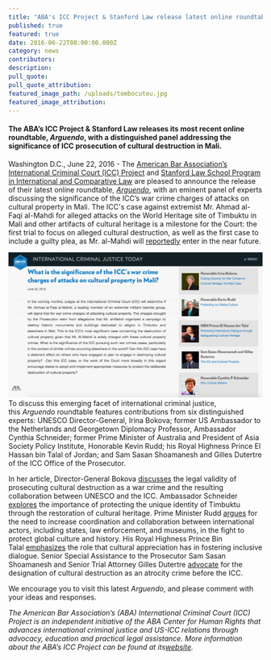 ```yaml
---
title: "ABA's ICC Project & Stanford Law release latest online roundtable, Arguendo, on the protection of cultural property and accountability"
published: true
featured: true
date: 2016-06-22T08:00:00.000Z
category: news
contributors:
description:
pull_quote:
pull_quote_attribution:
featured_image_path: /uploads/tombocutou.jpg
featured_image_attribution:
---
```



#### **The ABA’s ICC Project & Stanford Law releases its most recent online roundtable, *Arguendo*, with a distinguished panel addressing the significance of ICC prosecution of cultural destruction in Mali.**

Washington D.C., June 22, 2016 - The [American Bar Association’s International Criminal Court (ICC) Project](https://urldefense.proofpoint.com/v2/url?u=http-3A__www.aba-2Dicc.org_&amp;d=CwMGaQ&amp;c=imBPVzF25OnBgGmVOlcsiEgHoG1i6YHLR0Sj_gZ4adc&amp;r=i_MXAE22YmAIqCgKCr6N3g&amp;m=UIjULAewBE2TkVeH4HcoSDjt-D3RIvLfIF1ubs6xlio&amp;s=Isr6v7GYfJljJsG1QsD3FtL5LtqRGgfGs3Z2JR4mpKE&amp;e=) and [Stanford Law School Program in International and Comparative Law](https://urldefense.proofpoint.com/v2/url?u=https-3A__law.stanford.edu_stanford-2Dprogram-2Din-2Dinternational-2Dand-2Dcomparative-2Dlaw_&amp;d=CwMGaQ&amp;c=imBPVzF25OnBgGmVOlcsiEgHoG1i6YHLR0Sj_gZ4adc&amp;r=i_MXAE22YmAIqCgKCr6N3g&amp;m=UIjULAewBE2TkVeH4HcoSDjt-D3RIvLfIF1ubs6xlio&amp;s=vb-9QF_POJoqchbMNuk_NJrRt-FmVuAiLEyjN1JVAqk&amp;e=) are pleased to announce the release of their latest online roundtable, [*Arguendo*](https://urldefense.proofpoint.com/v2/url?u=http-3A__www.international-2Dcriminal-2Djustice-2Dtoday.org_arguendo_&amp;d=CwMGaQ&amp;c=imBPVzF25OnBgGmVOlcsiEgHoG1i6YHLR0Sj_gZ4adc&amp;r=i_MXAE22YmAIqCgKCr6N3g&amp;m=UIjULAewBE2TkVeH4HcoSDjt-D3RIvLfIF1ubs6xlio&amp;s=xPF2SQHpSd9BY9Iq8xNAbvoyHx382jMOnlLQLUaedDw&amp;e=), with an eminent panel of experts discussing the significance of the ICC’s war crime charges of attacks on cultural property in Mali. The ICC's case against extremist Mr. Ahmad al-Faqi al-Mahdi for alleged attacks on the World Heritage site of Timbuktu in Mali and other artifacts of cultural heritage is a milestone for the Court: the first trial to focus on alleged cultural destruction, as well as the first case to include a guilty plea, as Mr. al-Mahdi will [reportedly](http://www.nytimes.com/aponline/2016/06/01/world/europe/ap-eu-international-court-mali.html?_r=0) enter in the near future.

![](/uploads/versions/screen-shot-2016-06-22-at-10-04-41-am---x----1242-710x---.png)
<br>To discuss this emerging facet of international criminal justice, this&nbsp;*Arguendo* roundtable features contributions from six distinguished experts: ‪‎UNESCO Director-General, Irina Bokova; former ‎US Ambassador to the Netherlands and Georgetown Diplomacy Professor, Ambassador Cynthia Schneider; former Prime Minister of Australia and President of Asia Society Policy Institute, Honorable Kevin Rudd; his Royal Highness Prince El Hassan bin Talal of Jordan; and Sam Sasan Shoamanesh and Gilles Dutertre of the ICC Office of the Prosecutor.

In her article, Director-General Bokova [discusses](https://www.international-criminal-justice-today.org/arguendo/ending-impunity-for-war-crimes-on-cultural-heritage-the-mali-case/) the legal validity of prosecuting cultural destruction as a war crime and the resulting collaboration between UNESCO and the ICC. Ambassador Schneider [explores](https://www.international-criminal-justice-today.org/arguendo/why-culture-matters/) the importance of protecting the unique identity of Timbuktu through the restoration of cultural heritage. Prime Minister Rudd [argues](https://www.international-criminal-justice-today.org/arguendo/protecting-our-global-culture/) for the need to increase coordination and collaboration between international actors, including states, law enforcement, and museums, in the fight to protect global culture and history. His Royal Highness Prince Bin Talal&nbsp;[emphasizes](https://www.international-criminal-justice-today.org/arguendo/promoting-intercultural-dialogue-through-safeguarding-cultural-heritage/) the role that cultural appreciation has in fostering inclusive dialogue. Senior Special Assistance to the Prosecutor Sam Sasan Shoamanesh and Senior Trial Attorney Gilles Dutertre [advocate](https://www.international-criminal-justice-today.org/arguendo/the-icc-and-cultural-property/) for the designation of cultural destruction as an atrocity crime before the ICC.

We encourage you to visit this latest *Arguendo*, and please comment with your ideas and responses.

*The American Bar Association’s (ABA) International Criminal Court (ICC) Project is an independent initiative of the ABA Center for Human Rights that advances international criminal justice and US-ICC relations through advocacy, education and practical legal assistance. More information about the ABA’s ICC Project can be found at its*[*website*](http://www.aba-icc.org/)*.*